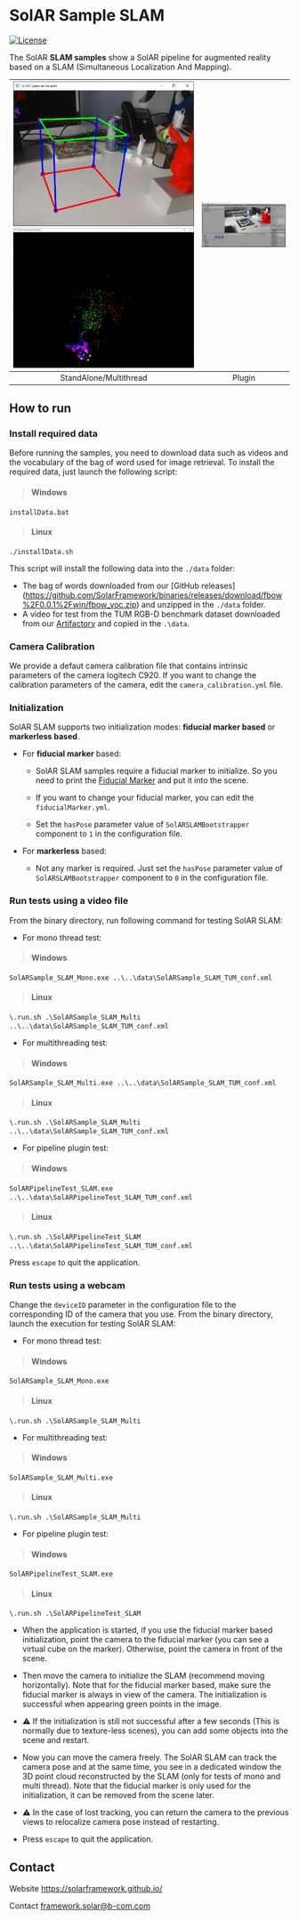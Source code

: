 # SolAR Sample SLAM

[![License](https://img.shields.io/github/license/SolARFramework/Sample-Slam?style=flat-square&label=License)](https://www.apache.org/licenses/LICENSE-2.0)


The SolAR **SLAM samples** show a SolAR pipeline for augmented reality based on a SLAM (Simultaneous Localization And Mapping).


| ![](./SolARSample_SLAM_Multi/cube.jpg) ![](./SolARSample_SLAM_Multi/pointcloud.jpg) | ![](./SolARPipeline_SLAM/plugin.jpg) |
|:-:|:-:|
| StandAlone/Multithread | Plugin | 


## How to run

### Install required data

Before running the samples, you need to download data such as videos and the vocabulary of the bag of word used for image retrieval.
To install the required data, just launch the following script:

> #### Windows
>
	installData.bat

> #### Linux
>
	./installData.sh

This script will install the following data into the `./data` folder:
- The bag of words downloaded from our [GitHub releases] (https://github.com/SolarFramework/binaries/releases/download/fbow%2F0.0.1%2Fwin/fbow_voc.zip) and unzipped in the `./data` folder.
- A video for test from the TUM RGB-D benchmark dataset downloaded from our [Artifactory](https://vision.in.tum.de/rgbd/dataset/freiburg3/rgbd_dataset_freiburg3_long_office_household_validation-rgb.avi) and copied in the `.\data`.

### Camera Calibration

We provide a defaut camera calibration file that contains intrinsic parameters of the camera logitech C920.
If you want to change the calibration parameters of the camera, edit the `camera_calibration.yml` file.

### Initialization

SolAR SLAM supports two initialization modes: **fiducial marker based** or **markerless based**.

* For **fiducial marker** based:
	* SolAR SLAM samples require a fiducial marker to initialize. So you need to print the [Fiducial Marker](./SolARSample_SLAM_Mono/FiducialMarker.gif) and put it into the scene.

	* If you want to change your fiducial marker, you can edit the `fiducialMarker.yml`.
	
	* Set the `hasPose` parameter value of `SolARSLAMBootstrapper` component to `1` in the configuration file.
	
* For **markerless** based:
    * Not any marker is required. Just set the `hasPose` parameter value of `SolARSLAMBootstrapper` component to `0` in the configuration file.

### Run tests using a video file

From the binary directory, run following command for testing SolAR SLAM:

* For mono thread test:
> #### Windows
>
	SolARSample_SLAM_Mono.exe ..\..\data\SolARSample_SLAM_TUM_conf.xml

> #### Linux
>
	\.run.sh .\SolARSample_SLAM_Multi ..\..\data\SolARSample_SLAM_TUM_conf.xml

* For multithreading test:
> #### Windows
>
	SolARSample_SLAM_Multi.exe ..\..\data\SolARSample_SLAM_TUM_conf.xml

> #### Linux
>
	\.run.sh .\SolARSample_SLAM_Multi ..\..\data\SolARSample_SLAM_TUM_conf.xml

* For pipeline plugin test:
> #### Windows
>
	SolARPipelineTest_SLAM.exe ..\..\data\SolARPipelineTest_SLAM_TUM_conf.xml

> #### Linux
>
	\.run.sh .\SolARPipelineTest_SLAM ..\..\data\SolARPipelineTest_SLAM_TUM_conf.xml

Press `escape` to quit the application.

### Run tests using a webcam

Change the `deviceID` parameter in the configuration file to the corresponding ID of the camera that you use. From the binary directory, launch the execution for testing SolAR SLAM:
* For mono thread test:
> #### Windows
>
	SolARSample_SLAM_Mono.exe

> #### Linux
>
	\.run.sh .\SolARSample_SLAM_Multi

* For multithreading test:
> #### Windows
>
	SolARSample_SLAM_Multi.exe

> #### Linux
>
	\.run.sh .\SolARSample_SLAM_Multi

* For pipeline plugin test:
> #### Windows
>
	SolARPipelineTest_SLAM.exe

> #### Linux
>
	\.run.sh .\SolARPipelineTest_SLAM


*  When the application is started, if you use the fiducial marker based initialization, point the camera to the fiducial marker (you can see a virtual cube on the marker). Otherwise, point the camera in front of the scene.

* Then move the camera to initialize the SLAM (recommend moving horizontally). Note that for the fiducial marker based, make sure the fiducial marker is always in view of the camera. The initialization is successful when appearing green points in the image.

* :warning: If the initialization is still not successful after a few seconds (This is normally due to texture-less scenes), you can add some objects into the scene and restart.

* Now you can move the camera freely. The SolAR SLAM can track the camera pose and at the same time, you see in a dedicated window the 3D point cloud reconstructed by the SLAM (only for tests of mono and multi thread). Note that the fiducial marker is only used for the initialization, it can be removed from the scene later.

* :warning: In the case of lost tracking, you can return the camera to the previous views to relocalize camera pose instead of restarting.

* Press `escape` to quit the application.

## Contact 
Website https://solarframework.github.io/

Contact framework.solar@b-com.com



